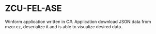 # ZCU-FEL-ASE

Winform application written in C#. Application download JSON data from mzcr.cz, deserialize it and is able to visualize desired data.
